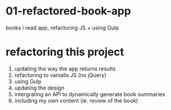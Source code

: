 # 01-refactored-book-app
books i read app, refactoring JS + using Gulp

# refactoring this project

1. updating the way the app returns results
2. refactoring to vanialla JS (no jQuery)
3. using Gulp
4. updating the design
5. intergrating an API to dynamically generate book summaries 
6. including my own content (ie. review of the book)


